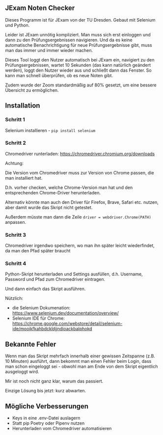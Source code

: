 ## JExam Noten Checker
Dieses Programm ist für JExam von der TU Dresden. 
Gebaut mit Selenium und Python. 

Leider ist JExam unnötig kompliziert. Man muss sich erst einloggen und dann zu den Prüfungsergebnissen navigieren. 
Und da es keine automatische Benachrichtigung für neue Prüfungsergebnisse gibt, muss man das immer und immer wieder machen.

Dieses Tool loggt den Nutzer automatisch bei JExam ein, navigiert zu den Prüfungsergebnissen, wartet 10 Sekunden (das kann natürlich geändert werden), loggt den Nutzer wieder aus und schließt dann das Fenster.
So kann man schnell überprüfen, ob es neue Noten gibt. 

Zudem wurde der Zoom standardmäßig auf 80% gesetzt, um eine bessere Übersicht zu ermöglichen. 


## Installation
### Schritt 1
Selenium installieren - `pip install selenium`

### Schritt 2
Chromedriver runterladen: https://chromedriver.chromium.org/downloads

Achtung: 

Die Version vom Chromedriver muss zur Version von Chrome passen, die man installiert hat. 

D.h. vorher checken, welche Chrome-Version man hat und den entsprechenden Chrome-Driver herunterladen. 

Alternativ könnte man auch den Driver für Firefox, Brave, Safari etc. nutzen, aber damit wurde das Skript nicht getestet. 

Außerdem müsste man dann die Zeile `driver = webdriver.Chrome(PATH)` anpassen. 

### Schritt 3
Chromedriver irgendwo speichern, wo man ihn später leicht wiederfindet, da man den Pfad später braucht

### Schritt 4
Python-Skript herunterladen und Settings ausfüllen, d.h. Username, Password und Pfad zum Chromedriver eintragen. 

Und dann einfach das Skript ausführen.

Nützlich:
- die Selenium Dokumenation: https://www.selenium.dev/documentation/overview/
- Selenium IDE für Chrome: https://chrome.google.com/webstore/detail/selenium-ide/mooikfkahbdckldjjndioackbalphokd

## Bekannte Fehler
Wenn man das Skript mehrfach innerhalb einer gewissen Zeitspanne (z.B. 10 Minuten) ausführt, dann bekommt man einen Fehler beim Login, dass man schon eingeloggt sei - obwohl man am Ende von dem Skript eigentlich ausgeloggt wird.

Mir ist noch nicht ganz klar, warum das passiert.

Einzige Lösung bis jetzt: kurz abwarten. 

## Mögliche Verbesserungen
- Keys in eine .env-Datei auslagern
- Statt pip Poetry oder Pipenv nutzen
- Herunterladen vom Chromedriver automatisieren
